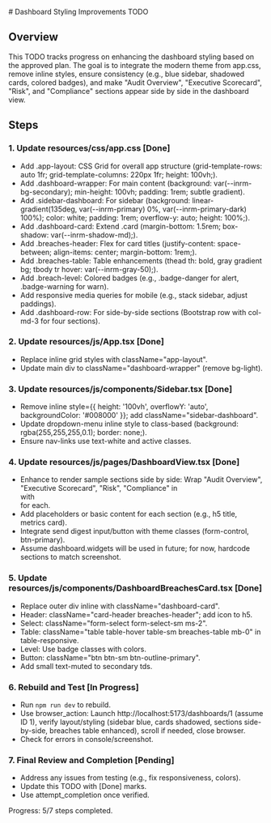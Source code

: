 \# Dashboard Styling Improvements TODO

## Overview
This TODO tracks progress on enhancing the dashboard styling based on the approved plan. The goal is to integrate the modern theme from app.css, remove inline styles, ensure consistency (e.g., blue sidebar, shadowed cards, colored badges), and make "Audit Overview", "Executive Scorecard", "Risk", and "Compliance" sections appear side by side in the dashboard view.

## Steps

### 1. Update resources/css/app.css [Done]
   - Add .app-layout: CSS Grid for overall app structure (grid-template-rows: auto 1fr; grid-template-columns: 220px 1fr; height: 100vh;).
   - Add .dashboard-wrapper: For main content (background: var(--inrm-bg-secondary); min-height: 100vh; padding: 1rem; subtle gradient).
   - Add .sidebar-dashboard: For sidebar (background: linear-gradient(135deg, var(--inrm-primary) 0%, var(--inrm-primary-dark) 100%); color: white; padding: 1rem; overflow-y: auto; height: 100%;).
   - Add .dashboard-card: Extend .card (margin-bottom: 1.5rem; box-shadow: var(--inrm-shadow-md);).
   - Add .breaches-header: Flex for card titles (justify-content: space-between; align-items: center; margin-bottom: 1rem;).
   - Add .breaches-table: Table enhancements (thead th: bold, gray gradient bg; tbody tr hover: var(--inrm-gray-50);).
   - Add .breach-level: Colored badges (e.g., .badge-danger for alert, .badge-warning for warn).
   - Add responsive media queries for mobile (e.g., stack sidebar, adjust paddings).
   - Add .dashboard-row: For side-by-side sections (Bootstrap row with col-md-3 for four sections).

### 2. Update resources/js/App.tsx [Done]
   - Replace inline grid styles with className="app-layout".
   - Update main div to className="dashboard-wrapper" (remove bg-light).

### 3. Update resources/js/components/Sidebar.tsx [Done]
   - Remove inline style={{ height: '100vh', overflowY: 'auto', backgroundColor: '#008000' }}; add className="sidebar-dashboard".
   - Update dropdown-menu inline style to class-based (background: rgba(255,255,255,0.1); border: none;).
   - Ensure nav-links use text-white and active classes.

### 4. Update resources/js/pages/DashboardView.tsx [Done]
   - Enhance to render sample sections side by side: Wrap "Audit Overview", "Executive Scorecard", "Risk", "Compliance" in <div className="row dashboard-row"> with <div className="col-md-3 dashboard-card"> for each.
   - Add placeholders or basic content for each section (e.g., h5 title, metrics card).
   - Integrate send digest input/button with theme classes (form-control, btn-primary).
   - Assume dashboard.widgets will be used in future; for now, hardcode sections to match screenshot.

### 5. Update resources/js/components/DashboardBreachesCard.tsx [Done]
   - Replace outer div inline with className="dashboard-card".
   - Header: className="card-header breaches-header"; add icon to h5.
   - Select: className="form-select form-select-sm ms-2".
   - Table: className="table table-hover table-sm breaches-table mb-0" in table-responsive.
   - Level: Use badge classes with colors.
   - Button: className="btn btn-sm btn-outline-primary".
   - Add small text-muted to secondary tds.

### 6. Rebuild and Test [In Progress]
   - Run `npm run dev` to rebuild.
   - Use browser_action: Launch http://localhost:5173/dashboards/1 (assume ID 1), verify layout/styling (sidebar blue, cards shadowed, sections side-by-side, breaches table enhanced), scroll if needed, close browser.
   - Check for errors in console/screenshot.

### 7. Final Review and Completion [Pending]
   - Address any issues from testing (e.g., fix responsiveness, colors).
   - Update this TODO with [Done] marks.
   - Use attempt_completion once verified.

Progress: 5/7 steps completed.
